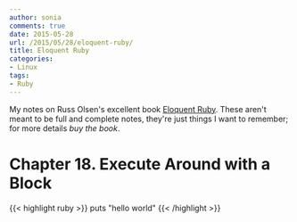 ```yaml
---
author: sonia
comments: true
date: 2015-05-28
url: /2015/05/28/eloquent-ruby/
title: Eloquent Ruby
categories:
- Linux
tags:
- Ruby
---
```


My notes on Russ Olsen's excellent book [Eloquent
Ruby](http://eloquentruby.com/). These aren't meant to be full and
complete notes, they're just things I want to remember; for more details
_buy the book_.

<!--more-->

# Chapter 18. Execute Around with a Block

{{< highlight ruby >}}
puts "hello world"
{{< /highlight >}}
